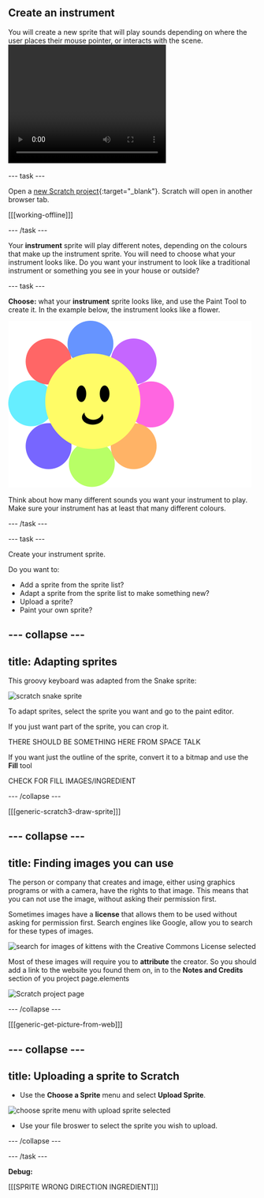 ## Create an instrument

<div style="display: flex; flex-wrap: wrap">
<div style="flex-basis: 200px; flex-grow: 1; margin-right: 15px;">
You will create a new sprite that will play sounds depending on where the user places their mouse pointer, or interacts with the scene.
</div>
<div>
 <video width="320" height="240" controls>
  <source src="step-2-demo.mp4" type="video/mp4">
  Your browser does not support mp4 video.
</video> 
</div>
</div>

--- task ---

Open a [new Scratch project](http://rpf.io/scratch-new){:target="_blank"}. Scratch will open in another browser tab.

[[[working-offline]]]

--- /task ---

Your **instrument** sprite will play different notes, depending on the colours that make up the instrument sprite. You will need to choose what your instrument looks like. Do you want your instrument to look like a traditional instrument or something you see in your house or outside?

--- task ---

**Choose:** what your **instrument** sprite looks like, and use the Paint Tool to create it. In the example below, the instrument looks like a flower. 

![a sprite shaped like a flower with petals of different colours](images/flower.svg)

Think about how many different sounds you want your instrument to play. Make sure your instrument has at least that many different colours.

--- /task ---

--- task ---

Create your instrument sprite.

Do you want to:
- Add a sprite from the sprite list?
- Adapt a sprite from the sprite list to make something new?
- Upload a sprite?
- Paint your own sprite?

--- collapse ---
---
title: Adapting sprites
---

This groovy keyboard was adapted from the Snake sprite:

![scratch snake sprite](images/snake-sprite.png)

To adapt sprites, select the sprite you want and go to the paint editor.

If you just want part of the sprite, you can crop it.

THERE SHOULD BE SOMETHING HERE FROM SPACE TALK

If you want just the outline of the sprite, convert it to a bitmap and use the **Fill** tool

CHECK FOR FILL IMAGES/INGREDIENT



--- /collapse ---

[[[generic-scratch3-draw-sprite]]]

--- collapse ---
---
title: Finding images you can use
---

The person or company that creates and image, either using graphics programs or with a camera, have the rights to that image. This means that you can not use the image, without asking their permission first.

Sometimes images have a **license** that allows them to be used without asking for permission first. Search engines like Google, allow you to search for these types of images.

![search for images of kittens with the Creative Commons License selected](images/google-search.png)

Most of these images will require you to **attribute** the creator. So you should add a link to the website you found them on, in to the **Notes and Credits** section of you project page.elements

![Scratch project page](project-page.png)

--- /collapse ---

[[[generic-get-picture-from-web]]]


--- collapse ---
---
title: Uploading a sprite to Scratch
---

- Use the **Choose a Sprite** menu and select **Upload Sprite**.

![choose sprite menu with upload sprite selected](images/upload-sprite.png)

- Use your file broswer to select the sprite you wish to upload.

--- /collapse ---

--- /task ---

**Debug:** 

[[[SPRITE WRONG DIRECTION INGREDIENT]]]
